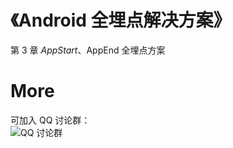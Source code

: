 # 《Android 全埋点解决方案》

第 3 章 $AppStart、$AppEnd 全埋点方案

# More
可加入 QQ 讨论群：<br>
![ QQ 讨论群](https://github.com/wangzhzh/AutoTrackAppClick1/blob/master/screenshots/img001.jpeg)
